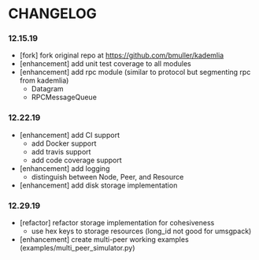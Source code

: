 # CHANGELOG

### 12.15.19
- [fork] fork original repo at https://github.com/bmuller/kademlia
- [enhancement] add unit test coverage to all modules
- [enhancement] add rpc module (similar to protocol but segmenting rpc from kademlia)
   - Datagram
   - RPCMessageQueue
### 12.22.19
- [enhancement] add CI support
   - add Docker support
   - add travis support
   - add code coverage support
- [enhancement] add logging
   - distinguish between Node, Peer, and Resource
- [enhancement] add disk storage implementation
### 12.29.19
- [refactor] refactor storage implementation for cohesiveness
   - use hex keys to storage resources (long_id not good for umsgpack)
- [enhancement] create multi-peer working examples (examples/multi_peer_simulator.py)
